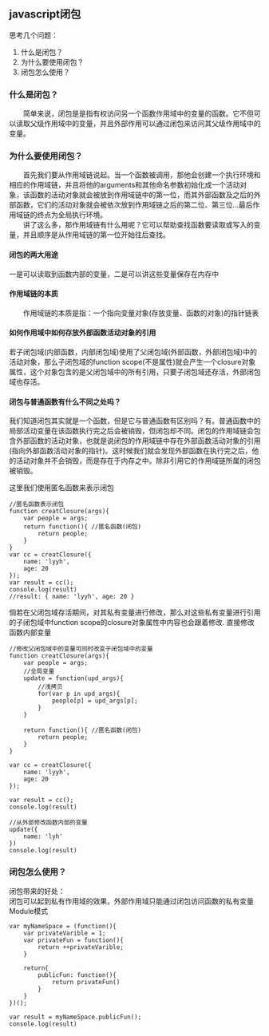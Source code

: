 ## javascript闭包
思考几个问题：  
1. 什么是闭包？  
2. 为什么要使用闭包？  
3. 闭包怎么使用？  

### 什么是闭包？
&emsp;&emsp;简单来说，闭包是是指有权访问另一个函数作用域中的变量的函数。它不但可以读取父级作用域中的变量，并且外部作用可以通过闭包来访问其父级作用域中的变量。

### 为什么要使用闭包？
&emsp;&emsp;首先我们要从作用域链说起。当一个函数被调用，那他会创建一个执行环境和相应的作用域链，并且将他的arguments和其他命名参数初始化成一个活动对象，该函数的活动对象就会被放到作用域链中的第一位，而其外部函数及之后的外部函数，它们的活动对象就会被依次放到作用域链之后的第二位、第三位...最后作用域链的终点为全局执行环境。    
&emsp;&emsp;讲了这么多，那作用域链有什么用呢？它可以帮助查找函数要读取或写入的变量，并且顺序是从作用域链的第一位开始往后查找。

#### 闭包的两大用途
一是可以读取到函数内部的变量，二是可以讲这些变量保存在内存中

#### 作用域链的本质
&emsp;&emsp;作用域链的本质是指：一个指向变量对象(存放变量、函数的对象)的指针链表

#### 如何作用域中如何存放外部函数活动对象的引用
若子闭包域(内部函数，内部闭包域)使用了父闭包域(外部函数，外部闭包域)中的活动对象，那么子闭包域的function scope(不是属性)就会产生一个closure对象属性，这个对象包含的是父闭包域中的所有引用，只要子闭包域还存活，外部闭包域也存活。

#### 闭包与普通函数有什么不同之处吗？
我们知道闭包其实就是一个函数，但是它与普通函数有区别吗？有。普通函数中的局部活动变量在该函数执行完之后会被销毁，但闭包却不同。闭包的作用域链会包含外部函数的活动对象，也就是说闭包的作用域链中存在外部函数活动对象的引用(指向外部函数活动对象的指针)。这时候我们就会发现外部函数在执行完之后，他的活动对象并不会销毁，而是存在于内存之中。除非引用它的作用域链所属的闭包被销毁。    


这里我们使用匿名函数来表示闭包
```
//匿名函数表示闭包
function creatClosure(args){
    var people = args;
    return function(){ //匿名函数(闭包)
        return people;
    }
}
var cc = creatClosure({
    name: 'lyyh',
    age: 20
});
var result = cc();
console.log(result)
//result: { name: 'lyyh', age: 20 }
```


倘若在父闭包域存活期间，对其私有变量进行修改，那么对这些私有变量进行引用的子闭包域中function scope的closure对象属性中内容也会跟着修改.
直接修改函数内部变量
```
//修改父闭包域中的变量可同时改变子闭包域中的变量
function creatClosure(args){
    var people = args;
    //全局变量
    update = function(upd_args){
        //浅拷贝
        for(var p in upd_args){
            people[p] = upd_args[p];
        }
    }

    return function(){ //匿名函数(闭包)
        return people;
    }
}

var cc = creatClosure({
    name: 'lyyh',
    age: 20
});

var result = cc();
console.log(result)

//从外部修改函数内部的变量
update({
    name: 'lyh'
})
console.log(result)
```
### 闭包怎么使用？
闭包带来的好处：  
闭包可以起到私有作用域的效果，外部作用域只能通过闭包访问函数的私有变量  
Module模式
```
var myNameSpace = (function(){
    var privateVarible = 1;
    var privateFun = function(){
        return ++privateVarible;
    }

    return{
        publicFun: function(){
            return privateFun()
        }
    }
})();

var result = myNameSpace.publicFun();
console.log(result)
```

